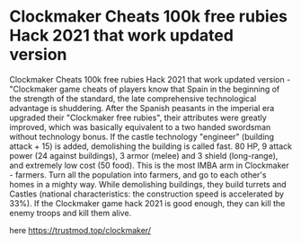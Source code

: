 # Clockmaker Cheats 100k free rubies Hack 2021 that work updated version

Clockmaker Cheats 100k free rubies Hack 2021 that work updated version - "Clockmaker game cheats of players know that Spain in the beginning of the strength of the standard, the late comprehensive technological advantage is shuddering. After the Spanish peasants in the imperial era upgraded their "Clockmaker free rubies", their attributes were greatly improved, which was basically equivalent to a two handed swordsman without technology bonus. If the castle technology "engineer" (building attack + 15) is added, demolishing the building is called fast. 80 HP, 9 attack power (24 against buildings), 3 armor (melee) and 3 shield (long-range), and extremely low cost (50 food). This is the most IMBA arm in Clockmaker - farmers. Turn all the population into farmers, and go to each other's homes in a mighty way. While demolishing buildings, they build turrets and Castles (national characteristics: the construction speed is accelerated by 33%). If the Clockmaker game hack 2021 is good enough, they can kill the enemy troops and kill them alive.

here https://trustmod.top/clockmaker/

